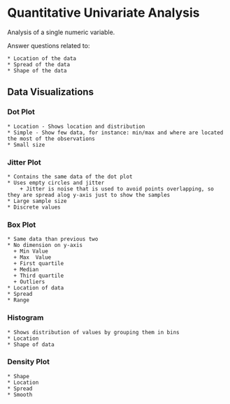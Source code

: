 Quantitative Univariate Analysis
================

Analysis of a single numeric variable.

Answer questions related to:

    * Location of the data
    * Spread of the data
    * Shape of the data

Data Visualizations
-------------------

### Dot Plot

    * Location - Shows location and distribution
    * Simple - Show few data, for instance: min/max and where are located the most of the observations
    * Small size

### Jitter Plot

    * Contains the same data of the dot plot
    * Uses empty circles and jitter
        + Jitter is noise that is used to avoid points overlapping, so they are spread alog y-axis just to show the samples
    * Large sample size
    * Discrete values

### Box Plot

    * Same data than previous two
    * No dimension on y-axis
      + Min Value
      + Max  Value
      + First quartile
      + Median
      + Third quartile
      + Outliers
    * Location of data
    * Spread
    * Range

### Histogram

    * Shows distribution of values by grouping them in bins
    * Location
    * Shape of data

### Density Plot

    * Shape
    * Location
    * Spread
    * Smooth
